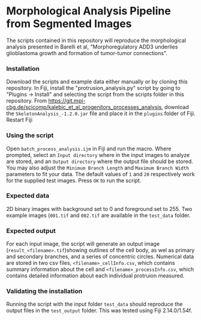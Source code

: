 # Morphological Analysis Pipeline from Segmented Images

The scripts contained in this repository will reproduce the morphological analysis presented in Barelli et al, "Morphoregulatory ADD3 underlies glioblastoma growth and formation of tumor-tumor connections".

### Installation
Download the scripts and example data either manually or by cloning this repository.
In Fiji, install the "protrusion_analysis.py" script by going to "Plugins -> Install" and selecting the script
from the scripts folder in this repository. 
From https://git.mpi-cbg.de/scicomp/kalebic_et_al_progenitors_processes_analysis, download the `SkeletonAnalysis_-1.2.0.jar` file and place it in the `plugins` folder of Fiji.
Restart Fiji


### Using the script

Open `batch_process_analysis.ijm` in Fiji and run the macro. Where prompted, select an `Input directory` where in the input images to analyze are stored, and an `Output directory` where the output file should be stored. You may also adjust the `Minimum Branch Length` and `Maximum Branch Width` parameters to fit your data. The default values of `1` and `20` respectively work for the supplied test images. Press `OK` to run the script.


### Expected data
2D binary images with background set to 0 and foreground set to 255. Two example images (`001.tif` and `002.tif` are available in the `test_data` folder. 

### Expected output
For each input image, the script will generate an output image (`result_<filename>.tif`)showing outlines of the cell body, as wel as primary and secondary branches, and a series of concentric circles. Numerical data are stored in two csv files, `<filename>_cellInfo.csv`, which contains summary information about the cell and `<filename>_processInfo.csv`, which contains detailed information about each individual protruion measured.

### Validating the installation
Running the script with the input folder `test_data` should reproduce the output files in the `test_output` folder. This was tested using Fiji 2.14.0/1.54f.



